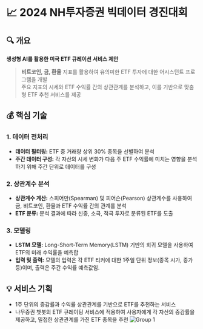 # 📈 2024 NH투자증권 빅데이터 경진대회

## 🔍 개요
**생성형 AI를 활용한 미국 ETF 큐레이션 서비스 제안<br>**
> **비트코인, 금, 환율** 지표를 활용하여 유의미한 ETF 투자에 대한 어시스턴트 프로그램을 개발<br>
> 주요 지표의 시세와 ETF 수익률 간의 상관관계를 분석하고, 이를 기반으로 맞춤형 ETF 추천 서비스를 제공<br>

## 💰 핵심 기술

### 1. 데이터 전처리
- **데이터 필터링:** ETF 중 거래량 상위 30% 종목을 선별하여 분석
- **주간 데이터 구성:** 각 자산의 시세 변화가 다음 주 ETF 수익률에 미치는 영향을 분석하기 위해 주간 단위로 데이터를 구성

### 2. 상관계수 분석
- **상관계수 계산:** 스피어만(Spearman) 및 피어슨(Pearson) 상관계수를 사용하여 금, 비트코인, 환율과 ETF 수익률 간의 관계를 분석
- **ETF 분류:** 분석 결과에 따라 신중, 소극, 적극 투자로 분류된 ETF를 도출

### 3. 모델링
- **LSTM 모델:** Long-Short-Term Memory(LSTM) 기반의 회귀 모델을 사용하여 ETF의 미래 수익률을 예측합
- **입력 및 출력:** 모델의 입력은 각 ETF 티커에 대한 1주일 단위 정보(종목 시가, 종가 등)이며, 출력은 주간 수익률 예측값임.


## 💡 서비스 기획
- 1주 단위의 증감률과 수익률 상관관계를 기반으로 ETF를 추천하는 서비스
- 나무증권 챗봇의 ETF 큐레이팅 서비스에 적용하여 사용자에게 각 자산의 증감률을 제공하고, 밀접한 상관관계를 가진 ETF 종목을 추천
![Group 1](https://github.com/user-attachments/assets/190aa79a-2381-435b-9164-bcd45ef9d27a)
